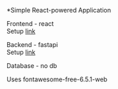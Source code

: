 *Simple React-powered Application

Frontend - react<br>
Setup [link](frontend/README.md)

Backend - fastapi<br>
Setup [link](backend/readme.md)

Database - no db

Uses fontawesome-free-6.5.1-web

